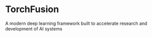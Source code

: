 # TorchFusion
A modern deep learning framework built to accelerate research and development of AI systems
